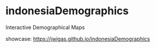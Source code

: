 # indonesiaDemographics
Interactive Demographical Maps

showcase:
https://jwigas.github.io/indonesiaDemographics
